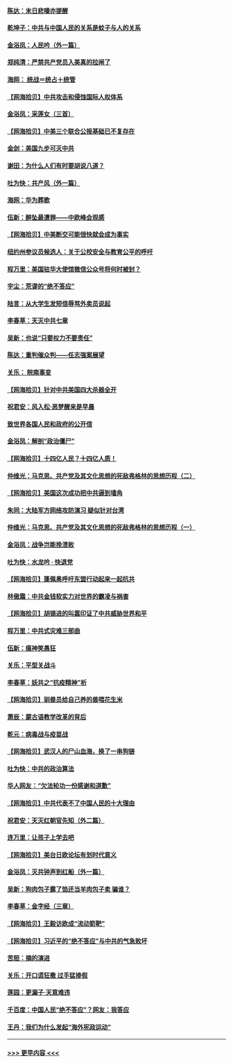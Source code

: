 #### [陈达：末日悲嚎亦提醒](../pages/nsc993/n12416736.md?t=09210802) 
#### [乾坤子：中共与中国人民的关系是蚊子与人的关系](../pages/nsc993/n12416632.md?t=09210802) 
#### [金浴凤：人民吟（外一篇）](../pages/nsc993/n12416567.md?t=09210802) 
#### [郑纯清：严禁共产党员入美真的拉闸了](../pages/nsc993/n12416550.md?t=09210802) 
#### [海网： 统战＝统占＋统管](../pages/nsc993/n12416404.md?t=09210802) 
#### [【网海拾贝】中共攻击和侵蚀国际人权体系](../pages/nsc993/n12416250.md?t=09210802) 
#### [金浴凤：采莲女（三首）](../pages/nsc993/n12415517.md?t=09210802) 
#### [【网海拾贝】中美三个联合公报基础已不复存在](../pages/nsc993/n12415054.md?t=09210802) 
#### [金剑：美国九步可灭中共](../pages/nsc993/n12413183.md?t=09210802) 
#### [谢田：为什么人们有时要胡说八道？](../pages/nsc993/n12411861.md?t=09210802) 
#### [吐为快：共产风（外一篇）](../pages/nsc993/n12411761.md?t=09210802) 
#### [海网：华为葬歌](../pages/nsc993/n12410381.md?t=09210802) 
#### [伍新：醉坠最遭罪——中欧峰会观感](../pages/nsc993/n12410364.md?t=09210802) 
#### [【网海拾贝】中美断交可能很快就会成为事实](../pages/nsc993/n12409495.md?t=09210802) 
#### [纽约州参议员候选人：关于公校安全与教育公平的呼吁](../pages/nsc993/n12409228.md?t=09210802) 
#### [程万里：美国驻华大使馆微信公众号将何时被封？](../pages/nsc993/n12407397.md?t=09210802) 
#### [宇尘：荒谬的“绝不答应”](../pages/nsc993/n12407360.md?t=09210802) 
#### [陆言：从大学生发短信辱骂外卖员说起](../pages/nsc993/n12407285.md?t=09210802) 
#### [李春草：天灭中共七章](../pages/nsc993/n12406988.md?t=09210802) 
#### [吴新：也说“只要权力不要责任”](../pages/nsc993/n12406966.md?t=09210802) 
#### [陈达：重判催众判——任志强案展望](../pages/nsc993/n12404540.md?t=09210802) 
#### [关乐： 皖南事变](../pages/nsc993/n12404288.md?t=09210802) 
#### [【网海拾贝】针对中共美国四大杀器全开](../pages/nsc993/n12404172.md?t=09210802) 
#### [祝君安：风入松‧恶梦醒来是早晨](../pages/nsc993/n12401953.md?t=09210802) 
#### [致世界各国人民和政府的公开信](../pages/nsc993/n12401824.md?t=09210802) 
#### [金浴凤：解剖“政治僵尸”](../pages/nsc993/n12401808.md?t=09210802) 
#### [【网海拾贝】十四亿人民？十四亿人质！](../pages/nsc993/n12401708.md?t=09210802) 
#### [仲维光：马克思、共产党及其文化思想的死敌弗格林的思想历程（二）](../pages/nsc993/n12399107.md?t=09210802) 
#### [【网海拾贝】美国这次成功把中共逼到墙角](../pages/nsc993/n12400173.md?t=09210802) 
#### [朱同：大陆军方网络攻防演习 疑似针对台湾](../pages/nsc993/n12399868.md?t=09210802) 
#### [仲维光：马克思、共产党及其文化思想的死敌弗格林的思想历程（一）](../pages/nsc993/n12398341.md?t=09210802) 
#### [金浴凤：战争岂能挽溃败](../pages/nsc993/n12398855.md?t=09210802) 
#### [吐为快：水龙吟 · 快退党](../pages/nsc993/n12398849.md?t=09210802) 
#### [【网海拾贝】蓬佩奥呼吁东盟行动起来一起抗共](../pages/nsc993/n12398291.md?t=09210802) 
#### [林傲霜：中共金钱软实力对世界的霸凌与祸害](../pages/nsc993/n12397515.md?t=09210802) 
#### [【网海拾贝】胡锡进的叫嚣印证了中共威胁世界和平](../pages/nsc993/n12397455.md?t=09210802) 
#### [程万里：中共式灾难三部曲](../pages/nsc993/n12397106.md?t=09210802) 
#### [伍新：瘟神笑愚狂](../pages/nsc993/n12397052.md?t=09210802) 
#### [关乐：平型关战斗](../pages/nsc993/n12395387.md?t=09210802) 
#### [李春草：妖共之“抗疫精神”析](../pages/nsc993/n12395240.md?t=09210802) 
#### [【网海拾贝】驯兽员给自己养的兽喂花生米](../pages/nsc993/n12393919.md?t=09210802) 
#### [萧辰：蒙古语教学改革的背后](../pages/nsc993/n12393677.md?t=09210802) 
#### [乾元：病毒战与疫苗战](../pages/nsc993/n12393107.md?t=09210802) 
#### [【网海拾贝】武汉人的尸山血海，换了一串狗链](../pages/nsc993/n12393043.md?t=09210802) 
#### [吐为快：中共的政治算法](../pages/nsc993/n12390506.md?t=09210802) 
#### [华人网友：“欠法轮功一份感谢和道歉”](../pages/nsc993/n12390098.md?t=09210802) 
#### [【网海拾贝】中共代表不了中国人民的十大理由](../pages/nsc993/n12388155.md?t=09210802) 
#### [祝君安：天灭红朝官先知（外二篇）](../pages/nsc993/n12387957.md?t=09210802) 
#### [连万里：让孩子上学去吧](../pages/nsc993/n12385309.md?t=09210802) 
#### [【网海拾贝】美台日欧论坛有划时代意义](../pages/nsc993/n12385232.md?t=09210802) 
#### [金浴凤：灭共钟声到红船（外一篇）](../pages/nsc993/n12385154.md?t=09210802) 
#### [吴新：狗肉包子露了馅还当羊肉包子卖 骗谁？](../pages/nsc993/n12385133.md?t=09210802) 
#### [李春草：金字经（三章）](../pages/nsc993/n12383691.md?t=09210802) 
#### [【网海拾贝】王毅访欧成“流动箭靶”](../pages/nsc993/n12383338.md?t=09210802) 
#### [【网海拾贝】习近平的“绝不答应”与中共的气急败坏](../pages/nsc993/n12382819.md?t=09210802) 
#### [苦胆：摘的演进](../pages/nsc993/n12382619.md?t=09210802) 
#### [关乐：开口谎狂撒 过手猛掺假](../pages/nsc993/n12382604.md?t=09210802) 
#### [莲园：更漏子‧天意难违](../pages/nsc993/n12382598.md?t=09210802) 
#### [千百度：中国人民“绝不答应”？网友：我答应](../pages/nsc993/n12382024.md?t=09210802) 
#### [王丹：我们为什么发起“海外宪政运动”](../pages/nsc993/n12380286.md?t=09210802) 

----
#### [ >>> 更早内容 <<< ](../indexes/nsc993-earlier.md)
